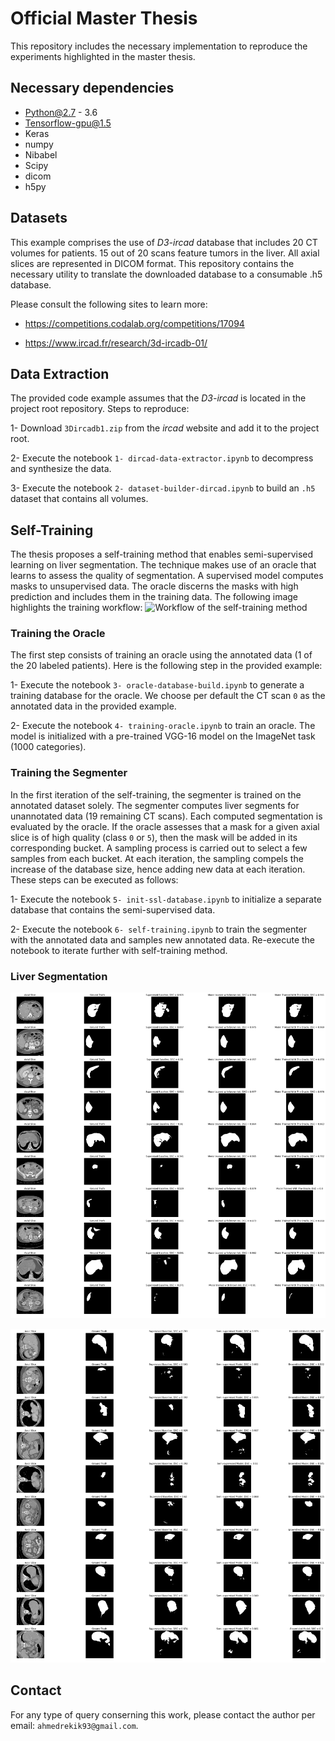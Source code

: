 # Official Master Thesis

This repository includes the necessary implementation to reproduce the experiments highlighted in the master thesis.

## Necessary dependencies
* Python@2.7 - 3.6
* Tensorflow-gpu@1.5
* Keras
* numpy
* Nibabel
* Scipy
* dicom
* h5py


## Datasets
This example comprises the use of _D3-ircad_ database that includes 20 CT volumes for patients. 15 out of 20 scans feature tumors in the liver. All axial slices are represented in DICOM format. This repository contains the necessary utility to translate the downloaded database to a consumable .h5 database. 

Please consult the following sites to learn more:

* https://competitions.codalab.org/competitions/17094

* https://www.ircad.fr/research/3d-ircadb-01/

## Data Extraction

The provided code example assumes that the _D3-ircad_ is located in the project root repository. Steps to reproduce:

1- Download `3Dircadb1.zip` from the _ircad_ website and add it to the project root.

2- Execute the notebook `1- dircad-data-extractor.ipynb` to decompress and synthesize the data.

3- Execute the notebook `2- dataset-builder-dircad.ipynb` to build an `.h5` dataset that contains all volumes. 

## Self-Training

The thesis proposes a self-training method that enables semi-supervised learning on liver segmentation. The technique makes use of an oracle that learns to assess the quality of segmentation. A supervised model computes masks to unsupervised data. The oracle discerns the masks with high prediction and includes them in the training data. The following image highlights the training workflow:
![Workflow of the self-training method](images/diagram-self-training.png "Self-training Workflow")


### Training the Oracle
The first step consists of training an oracle using the annotated data (1 of the 20 labeled patients). Here is the following step in the provided example:

1- Execute the notebook `3- oracle-database-build.ipynb` to generate a training database for the oracle. We choose per default the CT scan `0` as the annotated data in the provided example.

2- Execute the notebook `4- training-oracle.ipynb` to train an oracle. The model is initialized with a pre-trained VGG-16 model on the ImageNet task (1000 categories). 

### Training the Segmenter
In the first iteration of the self-training, the segmenter is trained on the annotated dataset solely. The segmenter computes liver segments for unannotated data (19 remaining CT scans). Each computed segmentation is evaluated by the oracle. If the oracle assesses that a mask for a given axial slice is of high quality (class `0` or `5`), then the mask will be added in its corresponding bucket. A sampling process is carried out to select a few samples from each bucket. At each iteration, the sampling compels the increase of the database size, hence adding new data at each iteration. These steps can be executed as follows:

1- Execute the notebook `5- init-ssl-database.ipynb` to initialize a separate database that contains the semi-supervised data.

2- Execute the notebook `6- self-training.ipynb` to train the segmenter with the annotated data and samples new annotated data. Re-execute the notebook to iterate further with self-training method.

### Liver Segmentation
![Computing segmentation on CT scans used in the semi-supervised learning](images/segmentation-on-semi-sup-dataset.png)


![Computing segmentation on unseen data](images/segmentation-on-unseen-dataset.png)


## Contact
For any type of query conserning this work, please contact the author per email: `ahmedrekik93@gmail.com`.
